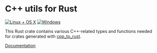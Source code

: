 C++ utils for Rust
==================

[![Linux + OS X](https://travis-ci.org/rust-qt/cpp_utils.svg?branch=master)](https://travis-ci.org/rust-qt/cpp_utils)
[![Windows](https://ci.appveyor.com/api/projects/status/f98sr96akeo27ss9?svg=true)](https://ci.appveyor.com/project/Riateche/cpp-utils)

This Rust crate contains various C++-related types and functions needed for crates generated with [cpp_to_rust](https://github.com/rust-qt/cpp_to_rust).

[Documentation](https://rust-qt.github.io/rustdoc/qt/cpp_utils/index.html)
